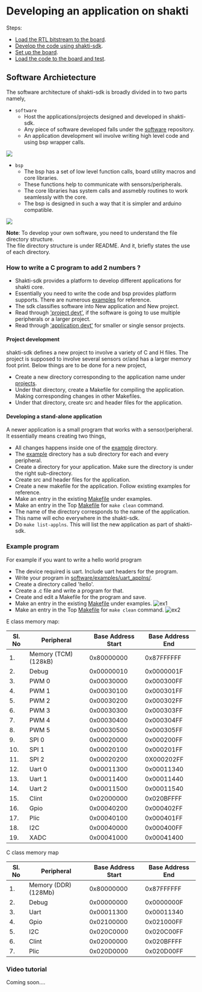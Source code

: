 # Developing an application on shakti 

Steps: 

* [Load the RTL bitstream to the board](https://gitlab.com/shaktiproject/software/shakti-sdk/blob/master/doc/board_use.md).
* [Develop the code using shakti-sdk](#software-archietecture).
* [Set up the board](https://gitlab.com/shaktiproject/software/shakti-sdk/blob/master/doc/board_use.md).
* [Load the code to the board and test](https://gitlab.com/shaktiproject/software/shakti-sdk/blob/master/doc/board_use.md).


## Software Archietecture

The software architecture of shakti-sdk is broadly divided in to two parts namely,

- `software` 
  * Host the applications/projects designed and developed in shakti-sdk.
  * Any piece of software developed falls under the [software](https://gitlab.com/shaktiproject/software/shakti-sdk/tree/master/software) repository.
  * An application development wil involve writing high level code and using bsp wrapper calls.

![](https://gitlab.com/shaktiproject/software/shakti-sdk/raw/master/doc/images/arch_sdk.png)

- `bsp`
  * The bsp has a set of low level function calls, board utility macros and core libraries.
  * These functions help to communicate with sensors/peripherals.
  * The core libraries has system calls and assmebly routines to work seamlessly with the core.
  * The bsp is designed in such a way that it is simpler and arduino compatible.

![](https://gitlab.com/shaktiproject/software/shakti-sdk/raw/master/doc/images/bsp.jpg)

**Note**: To develop your own software, you need to understand the file directory structure. <br/>
The file directory structure is under README. And it, briefly states the use of each directory.

### How to write a C program to add 2 numbers ? ###

- Shakti-sdk provides a platform to develop different applications for shakti core.
- Essentially you need to write the code and bsp provides platform supports. There are numerous [examples](https://gitlab.com/shaktiproject/software/shakti-sdk/blob/master/software/examples) for reference.
- The sdk classifies software into New application and New project.
- Read through ['project devt'](#project-development), if the software is going to use multiple peripherals or a larger project.
- Read through ['application devt'](#developing-a-stand-alone-application) for smaller or single sensor projects.

#### Project development ####


shakti-sdk defines a new project to involve a variety of C and H files. The project is supposed to involve several sensors or/and has a larger memory foot print. Below things are to be done for a new project,

- Create a new directory corresponding to the application name under [projects](https://gitlab.com/shaktiproject/software/shakti-sdk/tree/master/software/projects).
- Under that directory, create a Makefile for compiling the application. Making corresponding changes in other Makefiles.
- Under that directory, create src and header files for the application.


#### Developing a stand-alone application ####

A newer application is a small program that works with a sensor/peripheral. It essentially means creating two things,

- All changes happens inside one of the [example](https://gitlab.com/shaktiproject/software/shakti-sdk/tree/master/software/examples) directory.
- The [example](https://gitlab.com/shaktiproject/software/shakti-sdk/tree/master/software/examples) directory has  a sub directory for each and every peripheral.
- Create a directory for your application. Make sure the directory is under the right sub-directory.
- Create src and header files for the application.
- Create a new makefile for the application. Follow existing examples for reference.
- Make an entry in the existing [Makefile](https://gitlab.com/shaktiproject/software/shakti-sdk/blob/master/software/examples/Makefile) under examples.
- Make an entry in the Top [Makefile](https://gitlab.com/shaktiproject/software/shakti-sdk/blob/master/Makefile) for `make clean` command.
- The name of the directory corresponds to the name of the application.
- This name will echo everywhere in the shakti-sdk.
- Do `make list-applns`. This will list the new application as part of shakti-sdk.


### Example program ###

For example if you want to write a hello world program

- The device required is uart. Include uart headers for the program.
- Write your program in [software/examples/uart_applns/](https://gitlab.com/shaktiproject/software/shakti-sdk/tree/master/software/examples/uart_applns).
- Create a directory called 'hello'.
- Create a .c file and write a program for that.
- Create and edit a Makefile for the program and save.
- Make an entry in the existing [Makefile](https://gitlab.com/shaktiproject/software/shakti-sdk/blob/master/software/examples) under examples.
![ex1](https://gitlab.com/shaktiproject/software/shakti-sdk/raw/master/doc/images/ex1.jpg)
- Make an entry in the Top [Makefile](https://gitlab.com/shaktiproject/software/shakti-sdk/blob/master/Makefile) for `make clean` command.
![ex2](https://gitlab.com/shaktiproject/software/shakti-sdk/raw/master/doc/images/ex2.jpg)

E class memory map:

| Sl. No  | Peripheral  | Base Address Start  | Base Address End | 
| ------- | ----------- | ------------------- | ---------------- |
| 1. | Memory (TCM) (128kB)  | 0x80000000  | 0x87FFFFFF | 
| 2. | Debug  | 0x00000010  | 0x0000001F | 
| 3. | PWM 0  | 0x00030000  | 0x000300FF | 
| 4. | PWM 1  | 0x00030100  | 0x000301FF | 
| 5. | PWM 2  | 0x00030200  | 0x000302FF | 
| 6.  | PWM 3  | 0x00030300  | 0x000303FF | 
| 7. | PWM 4  | 0x00030400  | 0x000304FF | 
| 8.  | PWM 5  |  0x00030500 | 0x000305FF | 
| 9.  | SPI 0  | 0x00020000  | 0x000200FF | 
| 10.  | SPI 1  | 0x00020100  | 0x000201FF | 
| 11.  | SPI 2  | 0x00020200  | 0X000202FF | 
| 12.  |  Uart 0 | 0x00011300  | 0x00011340 | 
| 13.  | Uart 1  | 0x00011400  |  0x00011440 |
| 14.  | Uart 2  | 0x00011500  | 0x00011540 | 
| 15.  | Clint  | 0x02000000  | 0x020BFFFF | 
| 16.  | Gpio  | 0x00040200  | 0x000402FF | 
| 17. | Plic  | 0x00040100  | 0x000401FF | 
| 18.  | I2C  | 0x00040000  | 0x000400FF | 
| 19.  | XADC  | 0x00041000  |  0x00041400 |

C class memory map

| Sl. No  | Peripheral  | Base Address Start  | Base Address End |
| ------- | ----------- | ------------------- | ---------------- |
| 1. | Memory (DDR) (128Mb)  | 0x80000000  | 0x87FFFFFF| 
| 2. | Debug  | 0x00000000  | 0x0000000F| 
| 3. | Uart  | 0x00011300  | 0x00011340| 
| 4. | Gpio  | 0x02100000  | 0x021000FF| 
| 5. | I2C  | 0x020C0000  | 0x020C00FF| 
| 6. | Clint  | 0x02000000  | 0x020BFFFF| 
| 7. | Plic  | 0x020D0000  | 0x020D00FF|  

### Video tutorial

Coming soon....

